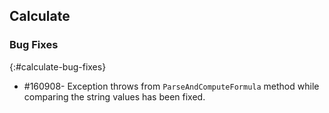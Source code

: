 ## Calculate

### Bug Fixes
{:#calculate-bug-fixes}

*  \#160908-  Exception throws from `ParseAndComputeFormula` method while comparing the string values has been fixed.


